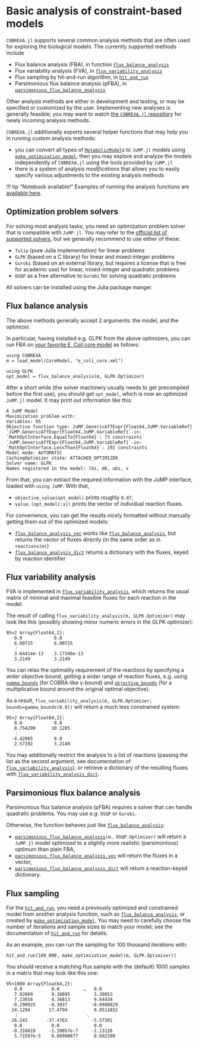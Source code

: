 
# Basic analysis of constraint-based models


`COBREXA.jl` supports several common analysis methods that are often used for
exploring the biological models. The currently supported methods include

- Flux balance analysis (FBA), in function [`flux_balance_analysis`](@ref)
- Flux variability analysis (FVA), in [`flux_variability_analysis`](@ref)
- Flux sampling by hit-and-run algorithm, in [`hit_and_run`](@ref)
- Parsimonious flux balance analysis (pFBA), in
  [`parsimonious_flux_balance_analysis`](@ref)

Other analysis methods are either in development and testing, or may be
specified or customized by the user. Implementing new analyses is generally
feasible; you may want to watch [the `COBREXA.jl`
repository](https://github.com/LCSB-BioCore/COBREXA.jl) for newly incoming
analysis methods.

`COBREXA.jl` additionally exports several helper functions that may help you in
running custom analysis methods:

- you can convert all types of [`MetabolicModel`](@ref)s to `JuMP.jl` models
  using [`make_optimization_model`](@ref), then you may explore and analyze the
  models independently of `COBREXA.jl` using the tools provided by `JuMP.jl`
- there is a system of analysis *modifications* that allows you to easily
  specify various adjustments to the existing analysis methods

!!! tip "Notebook available!"
    Examples of running the analysis functions are [available
    here](../notebooks/2_finding_balance.md).

## Optimization problem solvers

For solving most analysis tasks, you need an optimization problem solver that
is compatible with `JuMP.jl`. You may refer to the [official list of supported
solvers](https://jump.dev/JuMP.jl/stable/installation/#Supported-solvers), but
we generally recommend to use either of these:

- `Tulip` (pure Julia implementation) for linear problems
- `GLPK` (based on a C library) for linear and mixed-integer problems
- `Gurobi` (based on an external library, but requires a license that is free
  for academic use) for linear, mixed-integer and quadratic problems
- `OSQP` as a free alternative to `Gurobi` for solving quadratic problems

All solvers can be installed using the Julia package manger.

## Flux balance analysis

The above methods generally accept 2 arguments: the model, and the optimizer.

In particular, having installed e.g. GLPK from the above optimizers, you can
run FBA on [your favorite *E. Coli* core
model](http://bigg.ucsd.edu/models/e_coli_core) as follows:

```
using COBREXA
m = load_model(CoreModel, "e_coli_core.xml")

using GLPK
opt_model = flux_balance_analysis(m, GLPK.Optimizer)
```

After a short while (the solver machinery usually needs to get precompiled
before the first use), you should get `opt_model`, which is now an optimized
`JuMP.jl` model. It may print out information like this:

```
A JuMP Model
Maximization problem with:
Variables: 95
Objective function type: JuMP.GenericAffExpr{Float64,JuMP.VariableRef}
`JuMP.GenericAffExpr{Float64,JuMP.VariableRef}`-in-`MathOptInterface.EqualTo{Float64}`: 73 constraints
`JuMP.GenericAffExpr{Float64,JuMP.VariableRef}`-in-`MathOptInterface.LessThan{Float64}`: 192 constraints
Model mode: AUTOMATIC
CachingOptimizer state: ATTACHED_OPTIMIZER
Solver name: GLPK
Names registered in the model: lbs, mb, ubs, x
```

From that, you can extract the required information with the JuMP interface,
loaded with `using JuMP`. With that,

- `objective_value(opt_model)` prints roughly `0.87`,
- `value.(opt_model[:x])` prints the vector of individual reaction fluxes.

For convenience, you can get the results nicely formatted without manually
getting them out of the optimized models:

- [`flux_balance_analysis_vec`](@ref) works like
  [`flux_balance_analysis`](@ref), but returns the vector of fluxes directly
  (in the same order as in `reactions(m)`)
- [`flux_balance_analysis_dict`](@ref) returns a dictionary with the fluxes,
  keyed by reaction identifier

## Flux variability analysis

FVA is implemented in [`flux_variability_analysis`](@ref), which returns the
usual matrix of minimal and maximal feasible fluxes for each reaction in the
model.

The result of calling `flux_variability_analysis(m, GLPK.Optimizer)` may look
like this (possibly showing minor numeric errors in the GLPK optimizer):

```
95×2 Array{Float64,2}:
   0.0            0.0
   6.00725        6.00725
   ⋮            
   3.64414e-13    3.17348e-13
   3.2149         3.2149
```

You can relax the optimality requirement of the reactions by specifying a wider
objective bound, getting a wider range of reaction fluxes, e.g. using
[`gamma_bounds`](@ref) (for COBRA-like γ-bound) and [`objective_bounds`](@ref)
(for a multiplicative bound around the original optimal objective).

As a result, `flux_variability_analysis(m, GLPK.Optimizer;
bounds=gamma_bounds(0.8))` will return a much less constrained system:

```
95×2 Array{Float64,2}:
   0.0            0.0
   0.754299      10.1285
   ⋮            
  -4.42865        0.0
   2.57192        3.2149
```

You may additionally restrict the analysis to a list of reactions (passing the
list as the second argument, see documentation of
[`flux_variability_analysis`](@ref)), or retrieve a dictionary of the resulting
fluxes with [`flux_variability_analysis_dict`](@ref).

## Parsimonious flux balance analysis

Parsimonious flux balance analysis (pFBA) requires a solver that can handle
quadratic problems. You may use e.g. `OSQP` or `Gurobi`.

Otherwise, the function behaves just like [`flux_balance_analysis`](@ref):

- [`parsimonious_flux_balance_analysis`](@ref)`(m, OSQP.Optimizer)` will return
  a `JuMP.jl` model optimized to a slightly more realistic (parsimonious)
  optimum than plain FBA,
- [`parsimonious_flux_balance_analysis_vec`](@ref) will return the fluxes in a
  vector,
- [`parsimonious_flux_balance_analysis_dict`](@ref) will return a
  reaction-keyed dictionary.

## Flux sampling

For the [`hit_and_run`](@ref), you need a previously optimized and constrained
model from another analysis function, such as [`flux_balance_analysis`](@ref),
or created by [`make_optimization_model`](@ref). You may need to carefully
choose the number of iterations and sample sizes to match your model; see the
documentation of [`hit_and_run`](@ref) for details.

As an example, you can run the sampling for 100 thousand iterations with:
```
hit_and_run(100_000, make_optimization_model(m, GLPK.Optimizer))
```

You should receive a matching flux sample with the (default) 1000 samples in a
matrix that may look like this one:
```
95×1000 Array{Float64,2}:
   0.0           0.0         …   0.0
   7.82669       9.38895         3.30653
   7.13016       4.36813         9.64434
  -0.290925     -9.3037         -0.0908829
  24.1294       17.4794          0.0511032
   ⋮                         ⋱  
 -16.243       -37.4763         -5.57301
   0.0           0.0             0.0
  -0.310819     -1.20057e-7     -2.13126
   5.71597e-5    0.00990677      0.692399
```
